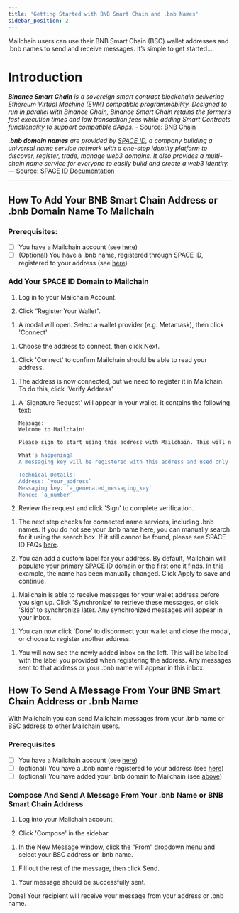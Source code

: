 ```yaml
---
title: 'Getting Started with BNB Smart Chain and .bnb Names'
sidebar_position: 2
---
```


Mailchain users can use their BNB Smart Chain (BSC) wallet addresses and .bnb names to send and receive messages. It’s simple to get started…

# Introduction

_**Binance Smart Chain** is a sovereign smart contract blockchain delivering Ethereum Virtual Machine (EVM) compatible programmability. Designed to run in parallel with Binance Chain, Binance Smart Chain retains the former’s fast execution times and low transaction fees while adding Smart Contracts functionality to support compatible dApps._ - Source: [BNB Chain](https://www.bnbchain.org/en/activity)

_**.bnb domain names** are provided by [SPACE ID](https://space.id/), a company building a universal name service network with a one-stop identity platform to discover, register, trade, manage web3 domains. It also provides a multi-chain name service for everyone to easily build and create a web3 identity._ — Source: [SPACE ID Documentation](https://docs.space.id/)

---

## How To Add Your BNB Smart Chain Address or .bnb Domain Name To Mailchain

### Prerequisites:

-   [ ] You have a Mailchain account (see [here](/user/guides/getting-started/create-a-mailchain-account))
-   [ ] (Optional) You have a .bnb name, registered through SPACE ID, registered to your address (see [here](/user/guides/wallets-and-identities/spaceid/spaceid-faqs#how-do-i-register-a-space-id-domain))

### Add Your SPACE ID Domain to Mailchain

1. Log in to your Mailchain Account.

1. Click “Register Your Wallet”.

 <!-- ![register your wallet](../img-binance/binance1_1.png) -->

1. A modal will open. Select a wallet provider (e.g. Metamask), then click 'Connect'

 <!-- ![select wallet](../img-binance/binance1_2.png) -->

1. Choose the address to connect, then click Next.

 <!-- ![choose address](../img-binance/binance1_3.png) -->

1. Click 'Connect' to confirm Mailchain should be able to read your address.

 <!-- ![connect wallet](../img-binance/binance1_3-1.png) -->

1. The address is now connected, but we need to register it in Mailchain. To do this, click 'Verify Address'

 <!-- ![address connected](../img-binance/binance1_4.png) -->

1. A 'Signature Request' will appear in your wallet. It contains the following text:

    ```bash
    Message:
    Welcome to Mailchain!

    Please sign to start using this address with Mailchain. This will not trigger a blockchain transaction or cost any gas fees.

    What's happening?
    A messaging key will be registered with this address and used only for messaging. It will replace any existing registered messaging keys.

    Technical Details:
    Address: `your_address`
    Messaging key: `a_generated_messaging_key`
    Nonce: `a_number`
    ```

    <!-- ![signature request](../img-binance/binance1_5.png) -->

1. Review the request and click 'Sign' to complete verification.

 <!-- ![sign to complete](../img-binance/binance1_6.png) -->

1. The next step checks for connected name services, including .bnb names. If you do not see your .bnb name here, you can manually search for it using the search box. If it still cannot be found, please see SPACE ID FAQs [here](/user/guides/wallets-and-identities/spaceid/spaceid-faqs/#my-space-id-domain-was-not-found-what-should-i-check).

1. You can add a custom label for your address. By default, Mailchain will populate your primary SPACE ID domain or the first one it finds. In this example, the name has been manually changed. Click Apply to save and continue.

 <!-- ![add label](../img-binance/binance1_8.png) -->

1. Mailchain is able to receive messages for your wallet address before you sign up. Click 'Synchronize' to retrieve these messages, or click 'Skip' to synchronize later. Any synchronized messages will appear in your inbox.

 <!-- ![check for existing addresses](../img-binance/binance1_9.png) -->

1. You can now click 'Done' to disconnect your wallet and close the modal, or choose to register another address.

 <!-- ![disconnect wallet](../img-binance/binance1_10.png) -->

1. You will now see the newly added inbox on the left. This will be labelled with the label you provided when registering the address. Any messages sent to that address or your .bnb name will appear in this inbox.

 <!-- ![new address added](../img-binance/binance1_11.png) -->

## How To Send A Message From Your BNB Smart Chain Address or .bnb Name

With Mailchain you can send Mailchain messages from your .bnb name or BSC address to other Mailchain users.

### Prerequisites

-   [ ] You have a Mailchain account (see [here](/user/guides/getting-started/create-a-mailchain-account))
-   [ ] (optional) You have a .bnb name registered to your address (see [here](/user/guides/wallets-and-identities/spaceid/spaceid-faqs/#how-do-i-register-a-space-id-domain))
-   [ ] (optional) You have added your .bnb domain to Mailchain (see [above](/user/guides/wallets-and-identities/binance/binance-getting-started/#how-to-add-your-bnb-smart-chain-address-or-bnb-domain-name-to-mailchain))

### Compose And Send A Message From Your .bnb Name or BNB Smart Chain Address

1. Log into your Mailchain account.

1. Click 'Compose' in the sidebar.

 <!-- ![compose message](../img-binance/binance2_1.png) -->

1. In the New Message window, click the “From” dropdown menu and select your BSC address or .bnb name.

 <!-- ![select your web3 identity](../img-binance/binance2_2.png) -->

1. Fill out the rest of the message, then click Send.

 <!-- ![write message](../img-binance/binance2_3.png) -->

1. Your message should be successfully sent.

 <!-- ![message sent](../img-binance/binance2_4.png) -->

Done! Your recipient will receive your message from your address or .bnb name.
